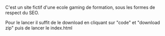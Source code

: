 C'est un site fictif d'une ecole gaming de formation, sous les formes de respect du SEO.

Pour le lancer il suffit de le download en cliquant sur "code" et "download zip" puis de lancer le index.html
